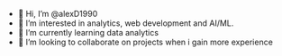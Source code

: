 - 👋 Hi, I’m @alexD1990
- 👀 I’m interested in analytics, web development and AI/ML.
- 🌱 I’m currently learning data analytics 
- 💞️ I’m looking to collaborate on projects when i gain more experience

<!---
alexD1990/alexD1990 is a ✨ special ✨ repository because its `README.md` (this file) appears on your GitHub profile.
You can click the Preview link to take a look at your changes.
--->
